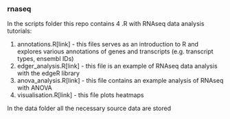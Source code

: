 ### rnaseq

In the scripts folder this repo contains 4 .R with RNAseq data analysis tutorials:

1. annotations.R[link] - this files serves as an introduction to R and explores various annotations of genes and transcripts (e.g. transcript types, ensembl IDs)
2. edger_analysis.R[link] - this file is an example of RNAseq data analysis with the edgeR library
3. anova_analysis.R[link] - this file contains an example analysis of RNAseq with ANOVA
4. visualisation.R[link] - this file plots heatmaps


In the data folder all the necessary source data are stored


